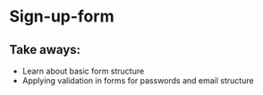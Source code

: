 # Sign-up-form
## Take aways:
- Learn about basic form structure
- Applying validation in forms for passwords and email structure
